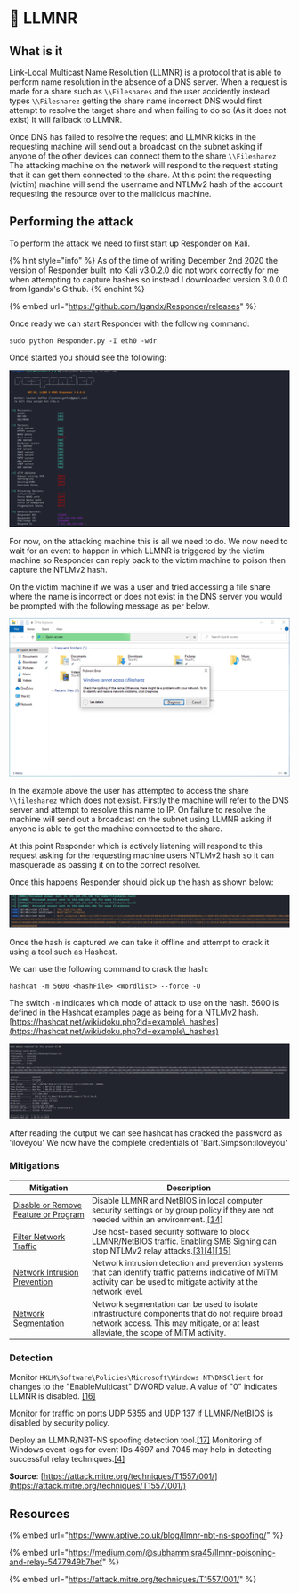 # 🔨 LLMNR

## What is it

Link-Local Multicast Name Resolution (LLMNR) is a protocol that is able to perform name resolution in the absence of a DNS server. When a request is made for a share such as `\\Fileshares` and the user accidently instead types `\\Filesharez` getting the share name incorrect DNS would first attempt to resolve the target share and when failing to do so (As it does not exist) It will fallback to LLMNR.

Once DNS has failed to resolve the request and LLMNR kicks in the requesting machine will send out a broadcast on the subnet asking if anyone of the other devices can connect them to the share `\\Filesharez` The attacking machine on the network will respond to the request stating that it can get them connected to the share. At this point the requesting (victim) machine will send the username and NTLMv2 hash of the account requesting the resource over to the malicious machine.

## Performing the attack

To perform the attack we need to first start up Responder on Kali.

{% hint style="info" %}
As of the time of writing December 2nd 2020 the version of Responder built into Kali v3.0.2.0 did not work correctly for me when attempting to capture hashes so instead I downloaded version 3.0.0.0 from Igandx's Github.
{% endhint %}

{% embed url="https://github.com/lgandx/Responder/releases" %}

Once ready we can start Responder with the following command:

```
sudo python Responder.py -I eth0 -wdr
```

Once started you should see the following:

![](<../../../.gitbook/assets/image (1518).png>)

For now, on the attacking machine this is all we need to do. We now need to wait for an event to happen in which LLMNR is triggered by the victim machine so Responder can reply back to the victim machine to poison then capture the NTLMv2 hash.

On the victim machine if we was a user and tried accessing a file share where the name is incorrect or does not exist in the DNS server you would be prompted with the following message as per below.

![](<../../../.gitbook/assets/image (1519).png>)

In the example above the user has attempted to access the share `\\filesharez` which does not exsist. Firstly the machine will refer to the DNS server and attempt to resolve this name to IP. On failure to resolve the machine will send out a broadcast on the subnet using LLMNR asking if anyone is able to get the machine connected to the share.

At this point Responder which is actively listening will respond to this request asking for the requesting machine users NTLMv2 hash so it can masquerade as passing it on to the correct resolver.

Once this happens Responder should pick up the hash as shown below:

![](<../../../.gitbook/assets/image (1520).png>)

Once the hash is captured we can take it offline and attempt to crack it using a tool such as Hashcat.

We can use the following command to crack the hash:

```
hashcat -m 5600 <hashFile> <Wordlist> --force -O
```

The switch `-m` indicates which mode of attack to use on the hash. 5600 is defined in the Hashcat examples page as being for a NTLMv2 hash. [https://hashcat.net/wiki/doku.php?id=example\_hashes](https://hashcat.net/wiki/doku.php?id=example\_hashes)

![](<../../../.gitbook/assets/image (1521).png>)

After reading the output we can see hashcat has cracked the password as 'iloveyou' We now have the complete credentials of 'Bart.Simpson:iloveyou'

### Mitigations <a href="#mitigations" id="mitigations"></a>

| Mitigation                                                                         | Description                                                                                                                                                                                                                                                                                                                                                                                                                                                                            |
| ---------------------------------------------------------------------------------- | -------------------------------------------------------------------------------------------------------------------------------------------------------------------------------------------------------------------------------------------------------------------------------------------------------------------------------------------------------------------------------------------------------------------------------------------------------------------------------------- |
| [Disable or Remove Feature or Program](https://attack.mitre.org/mitigations/M1042) | Disable LLMNR and NetBIOS in local computer security settings or by group policy if they are not needed within an environment. [\[14\]](https://adsecurity.org/?p=3299)                                                                                                                                                                                                                                                                                                                |
| [Filter Network Traffic](https://attack.mitre.org/mitigations/M1037)               | Use host-based security software to block LLMNR/NetBIOS traffic. Enabling SMB Signing can stop NTLMv2 relay attacks.[\[3\]](https://byt3bl33d3r.github.io/practical-guide-to-ntlm-relaying-in-2017-aka-getting-a-foothold-in-under-5-minutes.html)[\[4\]](https://blog.secureideas.com/2018/04/ever-run-a-relay-why-smb-relays-should-be-on-your-mind.html)[\[15\]](https://docs.microsoft.com/en-us/previous-versions/system-center/operations-manager-2005/cc180803\(v=technet.10\)) |
| [Network Intrusion Prevention](https://attack.mitre.org/mitigations/M1031)         | Network intrusion detection and prevention systems that can identify traffic patterns indicative of MiTM activity can be used to mitigate activity at the network level.                                                                                                                                                                                                                                                                                                               |
| [Network Segmentation](https://attack.mitre.org/mitigations/M1030)                 | Network segmentation can be used to isolate infrastructure components that do not require broad network access. This may mitigate, or at least alleviate, the scope of MiTM activity.                                                                                                                                                                                                                                                                                                  |

### Detection <a href="#detection" id="detection"></a>

Monitor `HKLM\Software\Policies\Microsoft\Windows NT\DNSClient` for changes to the "EnableMulticast" DWORD value. A value of "0" indicates LLMNR is disabled. [\[16\]](https://www.sternsecurity.com/blog/local-network-attacks-llmnr-and-nbt-ns-poisoning)

Monitor for traffic on ports UDP 5355 and UDP 137 if LLMNR/NetBIOS is disabled by security policy.

Deploy an LLMNR/NBT-NS spoofing detection tool.[\[17\]](https://github.com/Kevin-Robertson/Conveigh) Monitoring of Windows event logs for event IDs 4697 and 7045 may help in detecting successful relay techniques.[\[4\]](https://blog.secureideas.com/2018/04/ever-run-a-relay-why-smb-relays-should-be-on-your-mind.html)

**Source**: [https://attack.mitre.org/techniques/T1557/001/](https://attack.mitre.org/techniques/T1557/001/)

## Resources

{% embed url="https://www.aptive.co.uk/blog/llmnr-nbt-ns-spoofing/" %}

{% embed url="https://medium.com/@subhammisra45/llmnr-poisoning-and-relay-5477949b7bef" %}

{% embed url="https://attack.mitre.org/techniques/T1557/001/" %}
